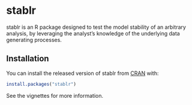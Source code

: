 
<!-- README.md is generated from README.Rmd. Please edit that file -->

# stablr

stablr is an R package designed to test the model stability of an
arbitrary analysis, by leveraging the analyst’s knowledge of the
underlying data generating processes.

## Installation

You can install the released version of stablr from
[CRAN](https://CRAN.R-project.org) with:

``` r
install.packages("stablr")
```

See the vignettes for more information.
